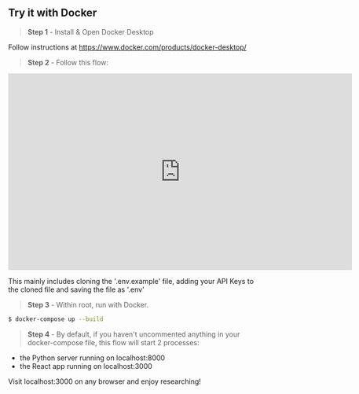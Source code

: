 ## Try it with Docker

> **Step 1** - Install & Open Docker Desktop

Follow instructions at https://www.docker.com/products/docker-desktop/


> **Step 2** - Follow this flow:

<iframe height="400" width="700" src="https://www.youtube.com/watch?v=x1gKFt_6Us4" frameborder="0" allow="autoplay; encrypted-media" allowfullscreen></iframe>


This mainly includes cloning the '.env.example' file, adding your API Keys to the cloned file and saving the file as '.env'

> **Step 3** - Within root, run with Docker.

```bash
$ docker-compose up --build
```

> **Step 4** - By default, if you haven't uncommented anything in your docker-compose file, this flow will start 2 processes:
 - the Python server running on localhost:8000<br>
 - the React app running on localhost:3000<br>

Visit localhost:3000 on any browser and enjoy researching!

